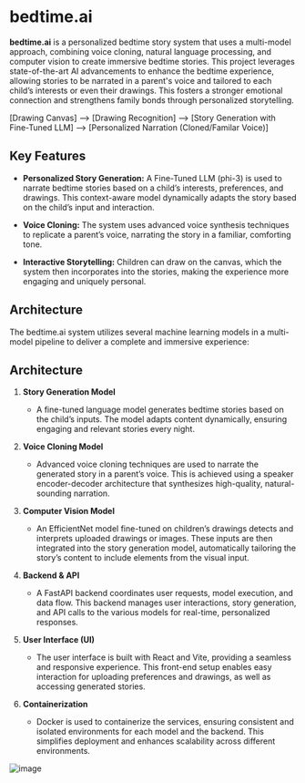 # bedtime.ai

**bedtime.ai** is a personalized bedtime story system that uses a multi-model approach, combining voice cloning, natural language processing, and computer vision to create immersive bedtime stories. This project leverages state-of-the-art AI advancements to enhance the bedtime experience, allowing stories to be narrated in a parent's voice and tailored to each child’s interests or even their drawings. This fosters a stronger emotional connection and strengthens family bonds through personalized storytelling.

[Drawing Canvas] --> [Drawing Recognition] --> [Story Generation with Fine-Tuned LLM] --> [Personalized Narration (Cloned/Familar Voice)]

## Key Features
- **Personalized Story Generation:** A Fine-Tuned LLM (phi-3) is used to narrate bedtime stories based on a child’s interests, preferences, and drawings. This context-aware model dynamically adapts the story based on the child’s input and interaction.
  
- **Voice Cloning:** The system uses advanced voice synthesis techniques to replicate a parent’s voice, narrating the story in a familiar, comforting tone.
  
- **Interactive Storytelling:** Children can draw on the canvas, which the system then incorporates into the stories, making the experience more engaging and uniquely personal.

## Architecture
The bedtime.ai system utilizes several machine learning models in a multi-model pipeline to deliver a complete and immersive experience:

## Architecture

1. **Story Generation Model**  
   - A fine-tuned language model generates bedtime stories based on the child’s inputs. The model adapts content dynamically, ensuring engaging and relevant stories every night.

2. **Voice Cloning Model**  
   - Advanced voice cloning techniques are used to narrate the generated story in a parent’s voice. This is achieved using a speaker encoder-decoder architecture that synthesizes high-quality, natural-sounding narration.

3. **Computer Vision Model**  
   - An EfficientNet model fine-tuned on children’s drawings detects and interprets uploaded drawings or images. These inputs are then integrated into the story generation model, automatically tailoring the story’s content to include elements from the visual input.

4. **Backend & API**  
   - A FastAPI backend coordinates user requests, model execution, and data flow. This backend manages user interactions, story generation, and API calls to the various models for real-time, personalized responses.

5. **User Interface (UI)**  
   - The user interface is built with React and Vite, providing a seamless and responsive experience. This front-end setup enables easy interaction for uploading preferences and drawings, as well as accessing generated stories.

6. **Containerization**  
   - Docker is used to containerize the services, ensuring consistent and isolated environments for each model and the backend. This simplifies deployment and enhances scalability across different environments.



![image](https://github.com/user-attachments/assets/309612e3-593d-4ff1-8bf6-26f5a991826a)



